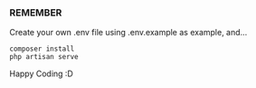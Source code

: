 ### REMEMBER

Create your own .env file using .env.example as example, and...

```
composer install
php artisan serve
````

Happy Coding :D
